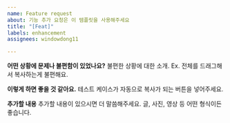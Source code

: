 ```yaml
---
name: Feature request
about: 기능 추가 요청은 이 템플릿을 사용해주세요
title: "[Feat]"
labels: enhancement
assignees: windowdong11

---
```


**어떤 상황에 문제나 불편함이 있었나요?**
불편한 상황에 대한 소개. Ex. 전체를 드래그해서 복사하는게 불편해요.

**이렇게 하면 좋을 것 같아요.**
테스트 케이스가 자동으로 복사가 되는 버튼을 넣어주세요.

**추가할 내용**
추가할 내용이 있으시면 더 말씀해주세요.
글, 사진, 영상 등 어떤 형식이든 좋습니다.
